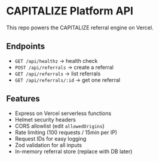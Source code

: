 # CAPITALIZE Platform API

This repo powers the CAPITALIZE referral engine on Vercel.

## Endpoints

- `GET /api/healthz` → health check  
- `POST /api/referrals` → create a referral  
- `GET /api/referrals` → list referrals  
- `GET /api/referrals/:id` → get one referral  

## Features
- Express on Vercel serverless functions
- Helmet security headers
- CORS allowlist (edit `allowedOrigins`)
- Rate limiting (100 requests / 15min per IP)
- Request IDs for easy logging
- Zod validation for all inputs
- In-memory referral store (replace with DB later)
